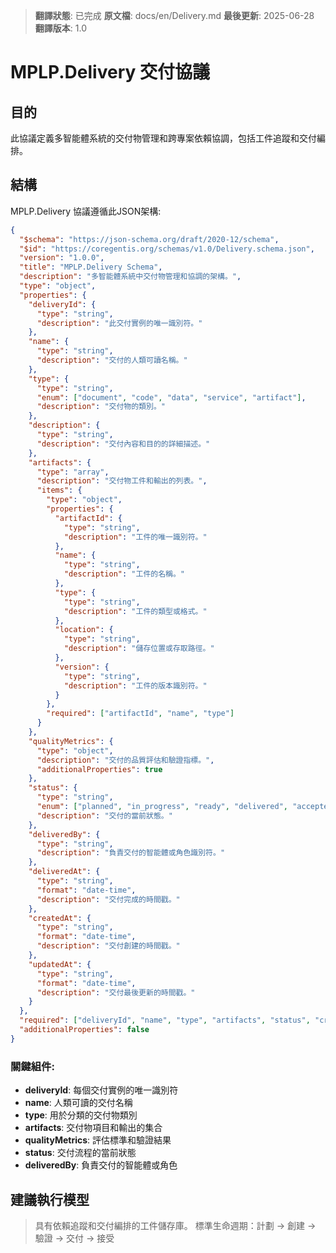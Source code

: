> **翻譯狀態**: 已完成
> **原文檔**: docs/en/Delivery.md
> **最後更新**: 2025-06-28
> **翻譯版本**: 1.0

# MPLP.Delivery 交付協議

## 目的
此協議定義多智能體系統的交付物管理和跨專案依賴協調，包括工件追蹤和交付編排。

## 結構

MPLP.Delivery 協議遵循此JSON架構:

```json
{
  "$schema": "https://json-schema.org/draft/2020-12/schema",
  "$id": "https://coregentis.org/schemas/v1.0/Delivery.schema.json",
  "version": "1.0.0",
  "title": "MPLP.Delivery Schema",
  "description": "多智能體系統中交付物管理和協調的架構。",
  "type": "object",
  "properties": {
    "deliveryId": {
      "type": "string",
      "description": "此交付實例的唯一識別符。"
    },
    "name": {
      "type": "string",
      "description": "交付的人類可讀名稱。"
    },
    "type": {
      "type": "string",
      "enum": ["document", "code", "data", "service", "artifact"],
      "description": "交付物的類別。"
    },
    "description": {
      "type": "string",
      "description": "交付內容和目的的詳細描述。"
    },
    "artifacts": {
      "type": "array",
      "description": "交付物工件和輸出的列表。",
      "items": {
        "type": "object",
        "properties": {
          "artifactId": {
            "type": "string",
            "description": "工件的唯一識別符。"
          },
          "name": {
            "type": "string",
            "description": "工件的名稱。"
          },
          "type": {
            "type": "string",
            "description": "工件的類型或格式。"
          },
          "location": {
            "type": "string",
            "description": "儲存位置或存取路徑。"
          },
          "version": {
            "type": "string",
            "description": "工件的版本識別符。"
          }
        },
        "required": ["artifactId", "name", "type"]
      }
    },
    "qualityMetrics": {
      "type": "object",
      "description": "交付的品質評估和驗證指標。",
      "additionalProperties": true
    },
    "status": {
      "type": "string",
      "enum": ["planned", "in_progress", "ready", "delivered", "accepted", "rejected"],
      "description": "交付的當前狀態。"
    },
    "deliveredBy": {
      "type": "string",
      "description": "負責交付的智能體或角色識別符。"
    },
    "deliveredAt": {
      "type": "string",
      "format": "date-time",
      "description": "交付完成的時間戳。"
    },
    "createdAt": {
      "type": "string",
      "format": "date-time",
      "description": "交付創建的時間戳。"
    },
    "updatedAt": {
      "type": "string",
      "format": "date-time",
      "description": "交付最後更新的時間戳。"
    }
  },
  "required": ["deliveryId", "name", "type", "artifacts", "status", "createdAt"],
  "additionalProperties": false
}
```

### 關鍵組件:

- **deliveryId**: 每個交付實例的唯一識別符
- **name**: 人類可讀的交付名稱
- **type**: 用於分類的交付物類別
- **artifacts**: 交付物項目和輸出的集合
- **qualityMetrics**: 評估標準和驗證結果
- **status**: 交付流程的當前狀態
- **deliveredBy**: 負責交付的智能體或角色

## 建議執行模型
> 具有依賴追蹤和交付編排的工件儲存庫。
> 標準生命週期：計劃 → 創建 → 驗證 → 交付 → 接受